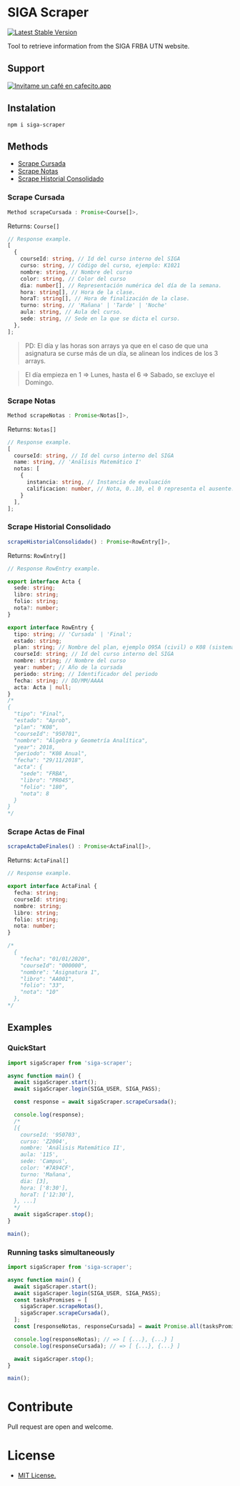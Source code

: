 # SIGA Scraper

[![Latest Stable Version](https://img.shields.io/npm/v/siga-scraper.svg)](https://www.npmjs.com/package/siga-scraper)

Tool to retrieve information from the SIGA FRBA UTN website.

## Support

[![Invitame un café en cafecito.app](https://cdn.cafecito.app/imgs/buttons/button_5.svg)](https://cafecito.app/nicomigueles)

## Instalation

`npm i siga-scraper`

## Methods

- [Scrape Cursada](https://github.com/NicoMigueles/siga-scraper#scrape-cursada)
- [Scrape Notas](https://github.com/NicoMigueles/siga-scraper#scrape-notas)
- [Scrape Historial Consolidado](https://github.com/NicoMigueles/siga-scraper#scrape-historial-consolidado)

### Scrape Cursada

```typescript
Method scrapeCursada : Promise<Course[]>,
```

Returns:
`Course[]`

```typescript
// Response example.
[
  {
    courseId: string, // Id del curso interno del SIGA
    curso: string, // Código del curso, ejemplo: K1021
    nombre: string, // Nombre del curso
    color: string, // Color del curso
    dia: number[], // Representación numérica del día de la semana.
    hora: string[], // Hora de la clase.
    horaT: string[], // Hora de finalización de la clase.
    turno: string, // 'Mañana' | 'Tarde' | 'Noche'
    aula: string, // Aula del curso.
    sede: string, // Sede en la que se dicta el curso.
  },
];
```

> PD: El día y las horas son arrays ya que en el caso de que una asignatura se curse más de un día, se alinean los indices de los 3 arrays.

> El día empieza en 1 => Lunes, hasta el 6 => Sabado, se excluye el Domingo.

### Scrape Notas

```typescript
Method scrapeNotas : Promise<Notas[]>,
```

Returns:
`Notas[]`

```typescript
// Response example.
[
  courseId: string, // Id del curso interno del SIGA
  name: string, // 'Análisis Matemático I'
  notas: [
    {
      instancia: string, // Instancia de evaluación
      calificacion: number, // Nota, 0..10, el 0 representa el ausente.
    }
  ],
];
```

### Scrape Historial Consolidado

```typescript
scrapeHistorialConsolidado() : Promise<RowEntry[]>,
```

Returns:
`RowEntry[]`

```typescript
// Response RowEntry example.

export interface Acta {
  sede: string;
  libro: string;
  folio: string;
  nota?: number;
}

export interface RowEntry {
  tipo: string; // 'Cursada' | 'Final';
  estado: string;
  plan: string; // Nombre del plan, ejemplo O95A (civil) o K08 (sistemas).
  courseId: string; // Id del curso interno del SIGA
  nombre: string; // Nombre del curso
  year: number; // Año de la cursada
  periodo: string; // Identificador del periodo
  fecha: string; // DD/MM/AAAA
  acta: Acta | null;
}
/*
{
  "tipo": "Final",
  "estado": "Aprob",
  "plan": "K08",
  "courseId": "950701",
  "nombre": "Álgebra y Geometría Analítica",
  "year": 2018,
  "periodo": "K08 Anual",
  "fecha": "29/11/2018",
  "acta": {
    "sede": "FRBA",
    "libro": "PR045",
    "folio": "180",
    "nota": 8
  }
}
*/
```

### Scrape Actas de Final

```typescript
scrapeActaDeFinales() : Promise<ActaFinal[]>,
```

Returns:
`ActaFinal[]`

```typescript
// Response example.

export interface ActaFinal {
  fecha: string;
  courseId: string;
  nombre: string;
  libro: string;
  folio: string;
  nota: number;
}

/*
  {
    "fecha": "01/01/2020",
    "courseId": "000000",
    "nombre": "Asignatura 1",
    "libro": "AA001",
    "folio": "33",
    "nota": "10"
  },
*/
```

## Examples

### QuickStart

```typescript
import sigaScraper from 'siga-scraper';

async function main() {
  await sigaScraper.start();
  await sigaScraper.login(SIGA_USER, SIGA_PASS);

  const response = await sigaScraper.scrapeCursada();

  console.log(response);
  /*
  [{
    courseId: '950703',
    curso: 'Z2004',
    nombre: 'Análisis Matemático II',
    aula: '115',
    sede: 'Campus',
    color: '#7A94CF',
    turno: 'Mañana',
    dia: [3],
    hora: ['8:30'],
    horaT: ['12:30'],
  }, ...]
  */
  await sigaScraper.stop();
}

main();
```

### Running tasks simultaneously

```typescript
import sigaScraper from 'siga-scraper';

async function main() {
  await sigaScraper.start();
  await sigaScraper.login(SIGA_USER, SIGA_PASS);
  const tasksPromises = [
    sigaScraper.scrapeNotas(),
    sigaScraper.scrapeCursada(),
  ];
  const [responseNotas, responseCursada] = await Promise.all(tasksPromises);

  console.log(responseNotas); // => [ {...}, {...} ]
  console.log(responseCursada); // => [ {...}, {...} ]

  await sigaScraper.stop();
}

main();
```

# Contribute

Pull request are open and welcome.

# License

- [MIT License.](https://github.com/nicomigueles/siga-scraper/blob/master/LICENSE)
